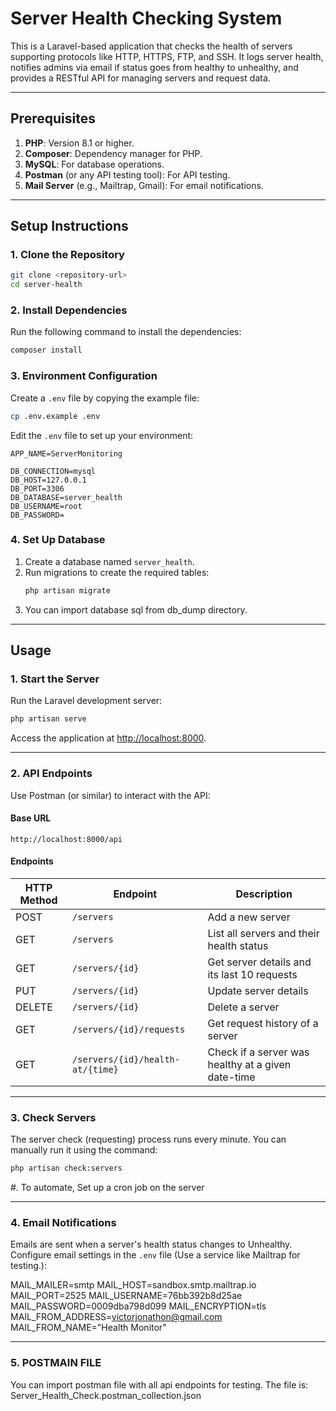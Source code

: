 
# **Server Health Checking System**

This is a Laravel-based application that checks the health of servers supporting protocols like HTTP, HTTPS, FTP, and SSH. It logs server health, notifies admins via email if status goes from healthy to unhealthy, and provides a RESTful API for managing servers and request data.

---

## **Prerequisites**
1. **PHP**: Version 8.1 or higher.
2. **Composer**: Dependency manager for PHP.
3. **MySQL**: For database operations.
4. **Postman** (or any API testing tool): For API testing.
5. **Mail Server** (e.g., Mailtrap, Gmail): For email notifications.

---

## **Setup Instructions**

### **1. Clone the Repository**
```bash
git clone <repository-url>
cd server-health
```

### **2. Install Dependencies**
Run the following command to install the dependencies:
```bash
composer install
```

### **3. Environment Configuration**
Create a `.env` file by copying the example file:
```bash
cp .env.example .env
```

Edit the `.env` file to set up your environment:
```env
APP_NAME=ServerMonitoring

DB_CONNECTION=mysql
DB_HOST=127.0.0.1
DB_PORT=3306
DB_DATABASE=server_health
DB_USERNAME=root
DB_PASSWORD=

```

### **4. Set Up Database**
1. Create a database named `server_health`.
2. Run migrations to create the required tables:
   ```bash
   php artisan migrate
   ```
1. You can import database sql from db_dump directory.
---

## **Usage**

### **1. Start the Server**
Run the Laravel development server:
```bash
php artisan serve
```

Access the application at [http://localhost:8000](http://localhost:8000).

---

### **2. API Endpoints**
Use Postman (or similar) to interact with the API:

#### **Base URL**
```
http://localhost:8000/api
```

#### **Endpoints**
| HTTP Method | Endpoint                           | Description                                    |
|-------------|------------------------------------|------------------------------------------------|
| POST        | `/servers`                        | Add a new server                              |
| GET         | `/servers`                        | List all servers and their health status      |
| GET         | `/servers/{id}`                   | Get server details and its last 10 requests   |
| PUT         | `/servers/{id}`                   | Update server details                         |
| DELETE      | `/servers/{id}`                   | Delete a server                               |
| GET         | `/servers/{id}/requests`          | Get request history of a server               |
| GET         | `/servers/{id}/health-at/{time}` | Check if a server was healthy at a given date-time |


---

### **3. Check Servers**
The server check (requesting) process runs every minute. You can manually run it using the command:
```bash
php artisan check:servers
```

#. To automate, Set up a cron job on the server

---

### **4. Email Notifications**
Emails are sent when a server's health status changes to Unhealthy. Configure email settings in the `.env` file (Use a service like Mailtrap for testing.):

MAIL_MAILER=smtp
MAIL_HOST=sandbox.smtp.mailtrap.io
MAIL_PORT=2525
MAIL_USERNAME=76bb392b8d25ae
MAIL_PASSWORD=0009dba798d099
MAIL_ENCRYPTION=tls
MAIL_FROM_ADDRESS=victorjonathon@gmail.com
MAIL_FROM_NAME="Health Monitor"

---

### **5. POSTMAIN FILE**
 You can import postman file with all api endpoints for testing. The file is: Server_Health_Check.postman_collection.json